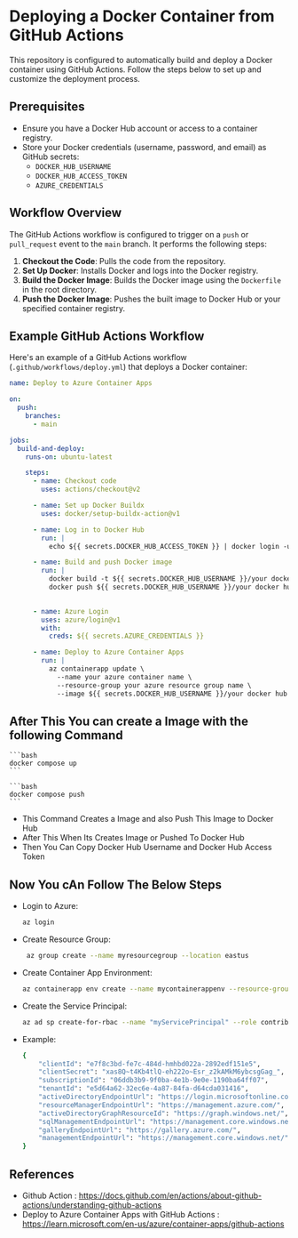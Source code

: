 # Deploying a Docker Container from GitHub Actions

This repository is configured to automatically build and deploy a Docker container using GitHub Actions. Follow the steps below to set up and customize the deployment process.

## Prerequisites

- Ensure you have a Docker Hub account or access to a container registry.
- Store your Docker credentials (username, password, and email) as GitHub secrets:
  - `DOCKER_HUB_USERNAME`
  - `DOCKER_HUB_ACCESS_TOKEN`
  - `AZURE_CREDENTIALS`

## Workflow Overview

The GitHub Actions workflow is configured to trigger on a `push` or `pull_request` event to the `main` branch. It performs the following steps:

1. **Checkout the Code**: Pulls the code from the repository.
2. **Set Up Docker**: Installs Docker and logs into the Docker registry.
3. **Build the Docker Image**: Builds the Docker image using the `Dockerfile` in the root directory.
4. **Push the Docker Image**: Pushes the built image to Docker Hub or your specified container registry.

## Example GitHub Actions Workflow

Here's an example of a GitHub Actions workflow (`.github/workflows/deploy.yml`) that deploys a Docker container:

```yaml
name: Deploy to Azure Container Apps

on:
  push:
    branches:
      - main

jobs:
  build-and-deploy:
    runs-on: ubuntu-latest

    steps:
      - name: Checkout code
        uses: actions/checkout@v2

      - name: Set up Docker Buildx
        uses: docker/setup-buildx-action@v1

      - name: Log in to Docker Hub
        run: |
          echo ${{ secrets.DOCKER_HUB_ACCESS_TOKEN }} | docker login -u ${{ secrets.DOCKER_HUB_USERNAME }} --password-stdin

      - name: Build and push Docker image
        run: |
          docker build -t ${{ secrets.DOCKER_HUB_USERNAME }}/your docker hub image name:latest ./your code directory name
          docker push ${{ secrets.DOCKER_HUB_USERNAME }}/your docker hub image name:latest
   

      - name: Azure Login
        uses: azure/login@v1
        with:
          creds: ${{ secrets.AZURE_CREDENTIALS }}

      - name: Deploy to Azure Container Apps
        run: |
          az containerapp update \
            --name your azure container name \
            --resource-group your azure resource group name \
            --image ${{ secrets.DOCKER_HUB_USERNAME }}/your docker hub image name:latest

```
## After This You can create a Image with the following Command ##
    ```bash
    docker compose up 
    ```

    ```bash
    docker compose push
    ```
  - This Command Creates a Image and also Push This Image to Docker Hub
  - After This When Its Creates Image or Pushed To Docker Hub
  - Then You Can Copy Docker Hub Username and Docker Hub Access Token

## Now You cAn Follow The Below Steps ##
 - Login to Azure:

   ```bash
   az login
   ```
 - Create Resource Group:

   ```bash
    az group create --name myresourcegroup --location eastus
    ```
 - Create Container App Environment:

    ```bash
    az containerapp env create --name mycontainerappenv --resource-group myresourcegroup --location eastus
    ```
 - Create the Service Principal:

    ```bash
    az ad sp create-for-rbac --name "myServicePrincipal" --role contributor --scopes /subscriptions/{subscription-id} --sdk-auth
    ```
 - Example:

    ```bash
    {
        "clientId": "e7f8c3bd-fe7c-484d-hmhbd022a-2892edf151e5",
        "clientSecret": "xas8Q~t4Kb4tlQ-eh222o~Esr_z2kAMkM6ybcsgGag_",
        "subscriptionId": "06ddb3b9-9f0ba-4e1b-9e0e-1190ba64ff07",
        "tenantId": "e5d64a62-32ec6e-4a87-84fa-d64cda031416",
        "activeDirectoryEndpointUrl": "https://login.microsoftonline.com",
        "resourceManagerEndpointUrl": "https://management.azure.com/",
        "activeDirectoryGraphResourceId": "https://graph.windows.net/",
        "sqlManagementEndpointUrl": "https://management.core.windows.net:8443/",
        "galleryEndpointUrl": "https://gallery.azure.com/",
        "managementEndpointUrl": "https://management.core.windows.net/"
    }
    ```


## References ##
 - Github Action : <a>https://docs.github.com/en/actions/about-github-actions/understanding-github-actions</a>
 - Deploy to Azure Container Apps with GitHub Actions : <a>https://learn.microsoft.com/en-us/azure/container-apps/github-actions</a>


